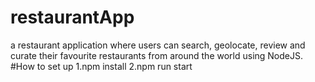 # restaurantApp
a restaurant application where users can search, geolocate, review and curate their favourite restaurants from around the world using NodeJS.
#How to set up
1.npm install
2.npm run start
